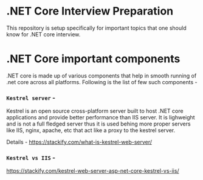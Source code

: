 # .NET Core Interview Preparation
This repository is setup specifically for important topics that one should know for .NET core interview.

# .NET Core important components
.NET core is made up of various components that help in smooth running of .net core across all platforms. Following is the list of few such components - 


### `Kestrel server` - 

Kestrel is an open source cross-platform server built to host .NET core applications and provide better performance than IIS server. It is lighweight and is not a full fledged server thus it is used behing more proper servers like IIS, nginx, apache, etc that act like a proxy to the kestrel server.

Details - https://stackify.com/what-is-kestrel-web-server/

### `Kestrel vs IIS` -

https://stackify.com/kestrel-web-server-asp-net-core-kestrel-vs-iis/
